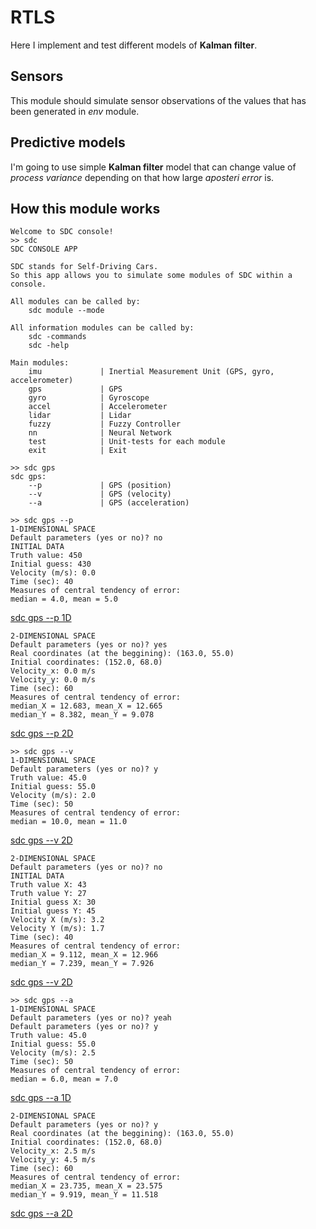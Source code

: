 # RTLS 
Here I implement and test different models of **Kalman filter**. 
## Sensors 
This module should simulate sensor observations of the values that has been generated in *env* module. 
## Predictive models
I'm going to use simple **Kalman filter** model that can change value of *process variance* depending on that how large *aposteri error* is.  
## How this module works
```
Welcome to SDC console!
>> sdc
SDC CONSOLE APP

SDC stands for Self-Driving Cars.
So this app allows you to simulate some modules of SDC within a console.

All modules can be called by:
    sdc module --mode

All information modules can be called by:
    sdc -commands
    sdc -help

Main modules:
    imu             | Inertial Measurement Unit (GPS, gyro, accelerometer)
    gps             | GPS
    gyro            | Gyroscope
    accel           | Accelerometer
    lidar           | Lidar
    fuzzy           | Fuzzy Controller
    nn              | Neural Network
    test            | Unit-tests for each module
    exit            | Exit
```
```
>> sdc gps
sdc gps:
    --p             | GPS (position)
    --v             | GPS (velocity)
    --a             | GPS (acceleration)
```
```
>> sdc gps --p
1-DIMENSIONAL SPACE
Default parameters (yes or no)? no
INITIAL DATA
Truth value: 450
Initial guess: 430
Velocity (m/s): 0.0
Time (sec): 40
Measures of central tendency of error:
median = 4.0, mean = 5.0
```
[sdc gps --p 1D](https://github.com/alexeysp11/sdc-console-python/blob/master/RTLS/img/sdc%20gps%20--p%20%201D.png)
```
2-DIMENSIONAL SPACE
Default parameters (yes or no)? yes
Real coordinates (at the beggining): (163.0, 55.0)
Initial coordinates: (152.0, 68.0)
Velocity_x: 0.0 m/s
Velocity_y: 0.0 m/s
Time (sec): 60
Measures of central tendency of error:
median_X = 12.683, mean_X = 12.665
median_Y = 8.382, mean_Y = 9.078
```
[sdc gps --p 2D](https://github.com/alexeysp11/sdc-console-python/blob/master/RTLS/img/sdc%20gps%20--p%20%202D.png)
```
>> sdc gps --v
1-DIMENSIONAL SPACE
Default parameters (yes or no)? y
Truth value: 45.0
Initial guess: 55.0
Velocity (m/s): 2.0
Time (sec): 50
Measures of central tendency of error:
median = 10.0, mean = 11.0
```
[sdc gps --v 2D](https://github.com/alexeysp11/sdc-console-python/blob/master/RTLS/img/sdc%20gps%20--v%20%201D.png)
```
2-DIMENSIONAL SPACE
Default parameters (yes or no)? no
INITIAL DATA
Truth value X: 43
Truth value Y: 27
Initial guess X: 30
Initial guess Y: 45
Velocity X (m/s): 3.2
Velocity Y (m/s): 1.7
Time (sec): 40
Measures of central tendency of error:
median_X = 9.112, mean_X = 12.966
median_Y = 7.239, mean_Y = 7.926
```
[sdc gps --v 2D](https://github.com/alexeysp11/sdc-console-python/blob/master/RTLS/img/sdc%20gps%20--v%20%202D.png)
```
>> sdc gps --a
1-DIMENSIONAL SPACE
Default parameters (yes or no)? yeah
Default parameters (yes or no)? y
Truth value: 45.0
Initial guess: 55.0
Velocity (m/s): 2.5
Time (sec): 50
Measures of central tendency of error:
median = 6.0, mean = 7.0
```
[sdc gps --a 1D](https://github.com/alexeysp11/sdc-console-python/blob/master/RTLS/img/sdc%20gps%20--a%20%201D.png)
```
2-DIMENSIONAL SPACE
Default parameters (yes or no)? y
Real coordinates (at the beggining): (163.0, 55.0)
Initial coordinates: (152.0, 68.0)
Velocity_x: 2.5 m/s
Velocity_y: 4.5 m/s
Time (sec): 60
Measures of central tendency of error:
median_X = 23.735, mean_X = 23.575
median_Y = 9.919, mean_Y = 11.518
```
[sdc gps --a 2D](https://github.com/alexeysp11/sdc-console-python/blob/master/RTLS/img/sdc%20gps%20--a%20%202D.png)